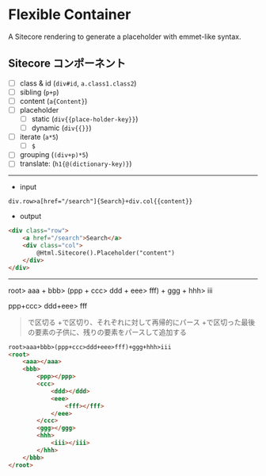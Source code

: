 # Flexible Container
A Sitecore rendering to generate a placeholder with emmet-like syntax.

## Sitecore コンポーネント
- [ ] class & id (`div#id`, `a.class1.class2`)
- [ ] sibling (`p+p`)
- [ ] content (`a{Content}`)
- [ ] placeholder
	- [ ] static (`div{{place-holder-key}}`)
	- [ ] dynamic (`div{{}}`)
- [ ] iterate (`a*5`)
	- [ ] `$`
- [ ] grouping (`(div+p)*5`)
- [ ] translate: (`h1{@(dictionary-key)}`)

---

- input
```
div.row>a[href="/search"]{Search}+div.col{{content}}
```

- output
```html
<div class="row">
    <a href="/search">Search</a>
    <div class="col">
        @Html.Sitecore().Placeholder("content")
    </div>
</div>
```

---

root>
   aaa
   +
   bbb>
       (ppp
        +
        ccc>
           ddd
           +
           eee>
               fff)
       +
       ggg
       +
       hhh>
           iii

ppp+ccc>
ddd+eee>
fff

>で区切る
+で区切り、それぞれに対して再帰的にパース
+で区切った最後の要素の子供に、残りの要素をパースして追加する

```html
root>aaa+bbb>(ppp+ccc>ddd+eee>fff)+ggg+hhh>iii
<root>
    <aaa></aaa>
    <bbb>
        <ppp></ppp>
        <ccc>
            <ddd></ddd>
            <eee>
                <fff></fff>
            </eee>
        </ccc>
        <ggg></ggg>
        <hhh>
            <iii></iii>
        </hhh>
    </bbb>
</root>
```
